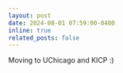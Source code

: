 ```yaml
---
layout: post
date: 2024-08-01 07:59:00-0400
inline: true
related_posts: false
---
```


Moving to UChicago and KICP :)